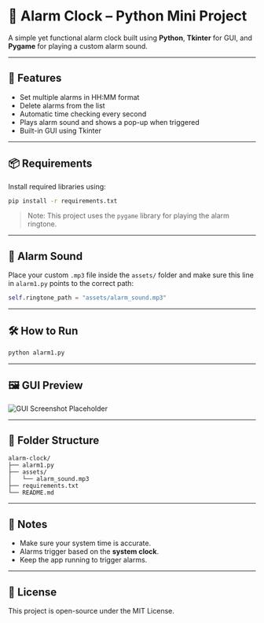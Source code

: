 # 🔔 Alarm Clock – Python Mini Project

A simple yet functional alarm clock built using **Python**, **Tkinter** for GUI, and **Pygame** for playing a custom alarm sound.

---

## 🚀 Features

- Set multiple alarms in HH:MM format
- Delete alarms from the list
- Automatic time checking every second
- Plays alarm sound and shows a pop-up when triggered
- Built-in GUI using Tkinter

---

## 📦 Requirements

Install required libraries using:

```bash
pip install -r requirements.txt
```

> Note: This project uses the `pygame` library for playing the alarm ringtone.

---

## 🎵 Alarm Sound

Place your custom `.mp3` file inside the `assets/` folder and make sure this line in `alarm1.py` points to the correct path:

```python
self.ringtone_path = "assets/alarm_sound.mp3"
```

---

## 🛠️ How to Run

```bash
python alarm1.py
```

---

## 🖼️ GUI Preview

![GUI Screenshot Placeholder](https://via.placeholder.com/500x300.png?text=Alarm+Clock+GUI)

---

## 📁 Folder Structure

```
alarm-clock/
├── alarm1.py
├── assets/
│   └── alarm_sound.mp3
├── requirements.txt
└── README.md
```

---

## 📌 Notes

- Make sure your system time is accurate.
- Alarms trigger based on the **system clock**.
- Keep the app running to trigger alarms.

---

## 📜 License

This project is open-source under the MIT License.